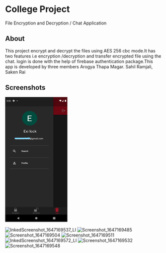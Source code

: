 # College Project

File Encryption and Decryption / Chat Application

## About

This project encrypt and decrypt the files using AES 256 cbc mode.It has two features i.e encryption /decryption and transfer encrypted file using the chat. login is done with the help of firebase authentication package.This app is developed by three members Arogya Thapa Magar. Sahil Ramjali, Saken Rai

## Screenshots

<img src="https://github.com/arogyamagar/File-Encryption-and-Decryption/blob/main/screenshots/1%20(1).jpg" width="200" height="400" />

![InkedScreenshot_1647169537_LI](https://user-images.githubusercontent.com/33744789/158057019-ae27e449-9b01-4440-8270-0a6bd11bf9e4.jpg)
![Screenshot_1647169485](https://user-images.githubusercontent.com/33744789/158057024-7a32b6a6-fe09-4568-bc8c-de895e66126b.png)
![Screenshot_1647169504](https://user-images.githubusercontent.com/33744789/158057026-526ae826-0e32-4a99-b734-c4d7a094e91d.png)
![Screenshot_1647169511](https://user-images.githubusercontent.com/33744789/158057029-272be29d-f318-4257-91e6-280fd9effa15.png)
![InkedScreenshot_1647169572_LI](https://user-images.githubusercontent.com/33744789/158057032-09173a7b-d898-4119-95c8-d3a2e8960238.jpg)
![Screenshot_1647169532](https://user-images.githubusercontent.com/33744789/158057043-973492d3-5af1-49c3-8a6c-fc8252697c5f.png)
![Screenshot_1647169548](https://user-images.githubusercontent.com/33744789/158057045-762faeec-2738-4526-bbab-852810c99d5d.png)